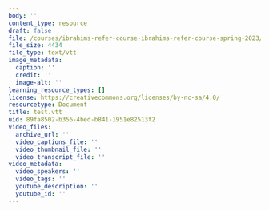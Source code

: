 ```yaml
---
body: ''
content_type: resource
draft: false
file: /courses/ibrahims-refer-course-ibrahims-refer-course-spring-2023/test.vtt
file_size: 4434
file_type: text/vtt
image_metadata:
  caption: ''
  credit: ''
  image-alt: ''
learning_resource_types: []
license: https://creativecommons.org/licenses/by-nc-sa/4.0/
resourcetype: Document
title: test.vtt
uid: 89fa8502-b356-4bed-b841-1951e82513f2
video_files:
  archive_url: ''
  video_captions_file: ''
  video_thumbnail_file: ''
  video_transcript_file: ''
video_metadata:
  video_speakers: ''
  video_tags: ''
  youtube_description: ''
  youtube_id: ''
---
```

